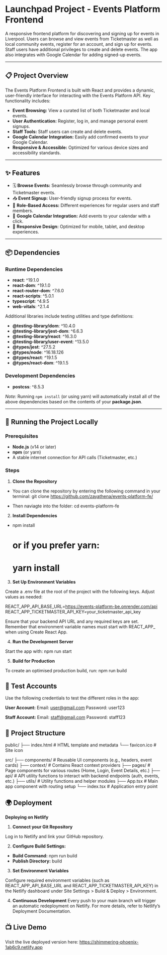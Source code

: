 # Launchpad Project - Events Platform Frontend

A responsive frontend platform for discovering and signing up for events in Liverpool. Users can browse and view events from Ticketmaster as well as local community events, register for an account, and sign up for events. Staff users have additional privileges to create and delete events. The app also integrates with Google Calendar for adding signed-up events.

---

## 📋 Project Overview

The Events Platform Frontend is built with React and provides a dynamic, user-friendly interface for interacting with the Events Platform API. Key functionality includes:

- **Event Browsing:** View a curated list of both Ticketmaster and local events.
- **User Authentication:** Register, log in, and manage personal event signups.
- **Staff Tools:** Staff users can create and delete events.
- **Google Calendar Integration:** Easily add confirmed events to your Google Calendar.
- **Responsive & Accessible:** Optimized for various device sizes and accessibility standards.

---

## ✨ Features

- 🗓️ **Browse Events:** Seamlessly browse through community and Ticketmaster events.
- 📥 **Event Signup:** User-friendly signup process for events.
- 👥 **Role-Based Access:** Different experiences for regular users and staff members.
- 🧾 **Google Calendar Integration:** Add events to your calendar with a click.
- 🚀 **Responsive Design:** Optimized for mobile, tablet, and desktop experiences.

---

## 📦 Dependencies

### Runtime Dependencies

- **react**: ^19.1.0  
- **react-dom**: ^19.1.0  
- **react-router-dom**: ^7.6.0  
- **react-scripts**: ^5.0.1  
- **typescript**: ^4.9.5  
- **web-vitals**: ^2.1.4  

Additional libraries include testing utilities and type definitions:

- **@testing-library/dom**: ^10.4.0  
- **@testing-library/jest-dom**: ^6.6.3  
- **@testing-library/react**: ^16.3.0  
- **@testing-library/user-event**: ^13.5.0  
- **@types/jest**: ^27.5.2  
- **@types/node**: ^16.18.126  
- **@types/react**: ^19.1.5  
- **@types/react-dom**: ^19.1.5  

### Development Dependencies

- **postcss**: ^8.5.3

*Note:* Running `npm install` (or using yarn) will automatically install all of the above dependencies based on the contents of your **package.json**.

---

## 🚀 Running the Project Locally

### Prerequisites

- **Node.js** (v14 or later)
- **npm** (or yarn)
- A stable internet connection for API calls (Ticketmaster, etc.)

### Steps

1. **Clone the Repository**

- You can clone the repository by entering the following command in your terminal: 
git clone https://github.com/zayathena/events-platform-fe/

- Then naviagte into the folder: cd events-platform-fe

2. **Install Dependencies**

- npm install
  # or if you prefer yarn:
  # yarn install

3. **Set Up Environment Variables**

Create a .env file at the root of the project with the following keys. Adjust values as needed:

REACT_APP_API_BASE_URL=https://events-platform-be.onrender.com/api
REACT_APP_TICKETMASTER_API_KEY=your_ticketmaster_api_key

Ensure that your backend API URL and any required keys are set. Remember that environment variable names must start with REACT_APP_ when using Create React App.

4. **Run the Development Server**

Start the app with:
npm run start

5. **Build for Production**

To create an optimised production build, run:
npm run build

## 🔐 Test Accounts
Use the following credentials to test the different roles in the app:

**User Account:**
Email: user@gmail.com
Password: user123

**Staff Account:**
Email: staff@gmail.com
Password: staff123

## 📁 Project Structure

public/
  ├── index.html         # HTML template and metadata
  └── favicon.ico        # Site icon

src/
  ├── components/        # Reusable UI components (e.g., headers, event cards)
  ├── context/           # Contains React context providers
  ├── pages/             # Page components for various routes (Home, Login, Event Details, etc.)
  ├── api/               # API utility functions to interact with backend endpoints (auth, events, etc.)
  ├── utils/             # Utility functions and helper modules
  ├── App.tsx            # Main app component with routing setup
  └── index.tsx          # Application entry point

  ## 🌍 Deployment

  **Deploying on Netlify**

  1. **Connect your Git Repository**

  Log in to Netlify and link your GitHub repository.

  2. **Configure Build Settings:**

  - **Build Command:** npm run build
  - **Publish Directory:** build

  3. **Set Environment Variables**

  Configure required environment variables (such as REACT_APP_API_BASE_URL and REACT_APP_TICKETMASTER_API_KEY) in the Netlify dashboard under Site Settings > Build & Deploy > Environment.

  4. **Continuous Development**
  Every push to your main branch will trigger an automatic redeployment on Netlify.
  For more details, refer to Netlify’s Deployment Documentation.

## 📺 Live Demo
Visit the live deployed version here:
https://shimmering-phoenix-1ab6c9.netlify.app

